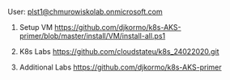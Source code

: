 User: plst1@chmurowiskolab.onmicrosoft.com

1. Setup VM
https://github.com/djkormo/k8s-AKS-primer/blob/master/install/VM/install-all.ps1

2. K8s Labs
https://github.com/cloudstateu/k8s_24022020.git

3. Additional Labs
https://github.com/djkormo/k8s-AKS-primer

